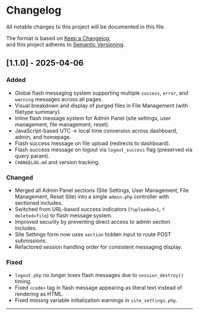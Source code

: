 # Changelog

All notable changes to this project will be documented in this file.

The format is based on [Keep a Changelog](https://keepachangelog.com/en/1.0.0/),  
and this project adheres to [Semantic Versioning](https://semver.org/spec/v2.0.0.html).

## [1.1.0] - 2025-04-06
### Added
- Global flash messaging system supporting multiple `success`, `error`, and `warning` messages across all pages.
- Visual breakdown and display of purged files in File Management (with filetype summary).
- Inline flash message system for Admin Panel (site settings, user management, file management, reset).
- JavaScript-based UTC → local time conversion across dashboard, admin, and homepage.
- Flash success message on file upload (redirects to dashboard).
- Flash success message on logout via `logout_success` flag (preserved via query param).
- `CHANGELOG.md` and version tracking.

### Changed
- Merged all Admin Panel sections (Site Settings, User Management, File Management, Reset Site) into a single `admin.php` controller with sectioned includes.
- Switched from URL-based success indicators (`?uploaded=1`, `?deleted=file`) to flash message system.
- Improved security by preventing direct access to admin section includes.
- Site Settings form now uses `section` hidden input to route POST submissions.
- Refactored session handling order for consistent messaging display.

### Fixed
- `logout.php` no longer loses flash messages due to `session_destroy()` timing.
- Fixed `<code>` tag in flash message appearing as literal text instead of rendering as HTML.
- Fixed missing variable initialization warnings in `site_settings.php`.

---

